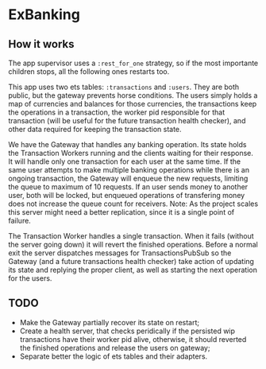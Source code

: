 # ExBanking

## How it works
The app supervisor uses a `:rest_for_one` strategy, so if the most importante children stops, all the following ones restarts too.

This app uses two ets tables: `:transactions` and `:users`. They are both public, but the gateway prevents horse conditions.
The users simply holds a map of currencies and balances for those currencies, the transactions keep the operations in a transaction, the worker pid responsible for that transaction (will be useful for the future transaction health checker), and other data required for keeping the transaction state.

We have the Gateway that handles any banking operation. Its state holds the Transaction Workers running and the clients waiting for their response. It will handle only one transaction for each user at the same time. If the same user attempts to make multiple banking operations while there is an ongoing transaction, the Gateway will enqueue the new requests, limiting the queue to maximum of 10 requests. If an user sends money to another user, both will be locked, but enqueued operations of transfering money does not increase the queue count for receivers.
Note: As the project scales this server might need a better replication, since it is a single point of failure.

The Transaction Worker handles a single transaction. When it fails (without the server going down) it will revert the finished operations. Before a normal exit the server dispatches messages for TransactionsPubSub so the Gateway (and a future transactions health checker) take action of updating its state and replying the proper client, as well as starting the next operation for the users.

## TODO
- Make the Gateway partially recover its state on restart;
- Create a health server, that checks peridically if the persisted wip transactions have their worker pid alive,
otherwise, it should reverted the finished operations and release the users on gateway;
- Separate better the logic of ets tables and their adapters.
